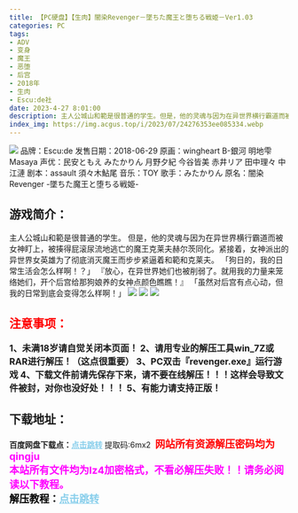 ```yaml
---
title: 【PC硬盘】【生肉】闇染Revenger－墜ちた魔王と堕ちる戦姫－Ver1.03
categories: PC
tags:
- ADV
- 变身
- 魔王
- 恶堕
- 后宫
- 2018年
- 生肉
- Escu:de社
date: 2023-4-27 8:01:00
description: 主人公城山和範是很普通的学生。但是，他的灵魂与因为在异世界横行霸道而被女神盯上，被揍得屁滚尿流地逃亡的魔王克莱夫赫尔茨同化。紧接着，女神派出的异世界女英雄为了彻底消灭魔王而步步紧逼着和範和克莱夫。「狗日的，我的日常生活会怎么样啊！？」『放心，在异世界她们也被削弱了。就用我的力量来笼络她们，开个后宫给那狗娘养的女神点颜色瞧瞧！』
index_img: https://img.acgus.top/i/2023/07/24276353ee085334.webp
---
```

![](https://img.acgus.top/i/2023/07/24276353ee085334.webp)
品牌：Escu:de
发售日期：2018-06-29
原画：wingheart B-銀河 明地雫 Masaya
声优：民安ともえ みたかりん 月野夕紀 今谷皆美 赤井リア 田中理々 中江漣
剧本：assault 須々木鮎尾
音乐：TOY
歌手：みたかりん
原名：闇染Revenger -墜ちた魔王と堕ちる戦姫-

## 游戏简介：
主人公城山和範是很普通的学生。
但是，他的灵魂与因为在异世界横行霸道而被女神盯上，被揍得屁滚尿流地逃亡的魔王克莱夫赫尔茨同化。紧接着，女神派出的异世界女英雄为了彻底消灭魔王而步步紧逼着和範和克莱夫。
「狗日的，我的日常生活会怎么样啊！？」
『放心，在异世界她们也被削弱了。就用我的力量来笼络她们，开个后宫给那狗娘养的女神点颜色瞧瞧！』
「虽然对后宫有点心动，但我的日常到底会变得怎么样啊！」
![](https://img.acgus.top/i/2023/07/df3622e800085341.webp)
![](https://img.acgus.top/i/2023/07/f0552aca0e085339.webp)
![](https://img.acgus.top/i/2023/07/24276353ee085334.webp)





## <font color=#FF0000 >注意事项：</font>
<font size=3><b>1、未满18岁请自觉关闭本页面！
2、请用专业的解压工具win_7Z或RAR进行解压！（这点很重要）
3、PC双击『revenger.exe』运行游戏
4、下载文件前请先保存下来，请不要在线解压！！！这样会导致文件被封，对你也没好处！！！
5、有能力请支持正版！</b></font>

## 下载地址：
<b>百度网盘下载点：</b><a href="https://pan.baidu.com/s/1rzI_34p6W5u4ogGU7O1kBA?pwd=6mx2" style="color: #87CEEB;"><b>点击跳转</b></a> 提取码:6mx2
<a style="padding: 0" href="https://post.qingju.org/AD/"><img style="max-width:100%" src="https://img.acgus.top/i/2024/07/478f689b8021d8d499ab43d21acf137a.gif" alt=""></a>
<b><font color=#FF0000 size=4>网站所有资源解压密码均为</b></font><b><font color=#FF00FF size=4>qingju</font><font color=#FF0000 ></font></b><br><b><font color=#FF00FF size=4>本站所有文件均为lz4加密格式，不看必解压失败！！请务必阅读以下教程。</b></font><br><b><font color=#000 size=4>解压教程：</b><a href="https://post.qingju.org/tutorial/000/" style="color: #87CEEB;"><b>点击跳转</b></a>
